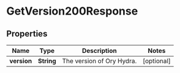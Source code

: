 

# GetVersion200Response


## Properties

| Name | Type | Description | Notes |
|------------ | ------------- | ------------- | -------------|
|**version** | **String** | The version of Ory Hydra. |  [optional] |



